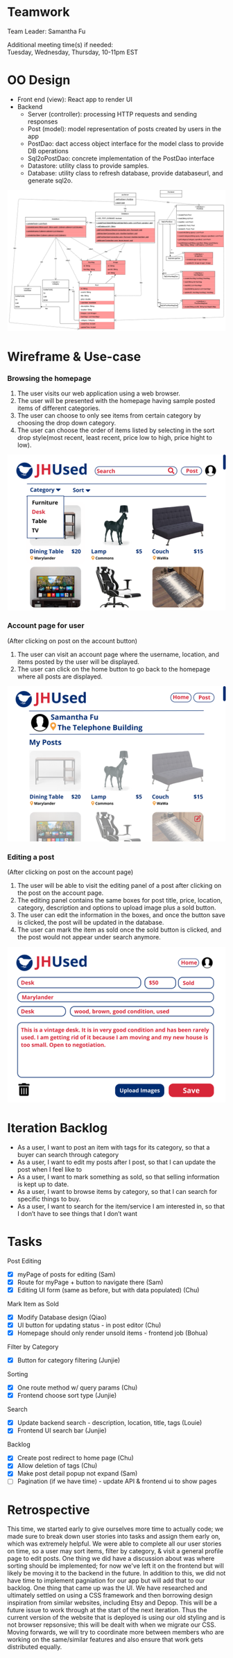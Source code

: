 # Teamwork  
Team Leader: Samantha Fu 

Additional meeting time(s) if needed:  
Tuesday, Wednesday, Thursday, 10-11pm EST

# OO Design  
* Front end (view): React app to render UI
* Backend
  * Server (controller): processing HTTP requests and sending responses
  * Post (model): model representation of posts created by users in the app
  * PostDao: dact access object interface for the model class to provide DB operations
  * Sql2oPostDao: concrete implementation of the PostDao interface 
  * Datastore: utility class to provide samples.
  * Database: utility class to refresh database, provide databaseurl, and generate sql2o.

![](../assets/UML/UML-iteration2.png)

# Wireframe & Use-case  

### Browsing the homepage
1. The user visits our web application using a web browser.
2. The user will be presented with the homepage having sample posted items of different categories.
3. The user can choose to only see items from certain category by choosing the drop down category.
4. The user can choose the order of items listed by selecting in the sort drop style(most recent, least recent, price low to high, price hight to low).

![](../assets/Wireframe/Wireframe-home-iteration2.png)

### Account page for user
(After clicking on post on the account button)
1. The user can visit an account page where the username, location, and items posted by the user will be displayed.
2. The user can click on the home button to go back to the homepage where all posts are displayed.

![](../assets/Wireframe/Wireframe-myPosts-iteration2.png)

### Editing a post
(After clicking on post on the account page)
1. The user will be able to visit the editing panel of a post after clicking on the post on the account page.
2. The editing panel contains the same boxes for post title, price, location, category, description and options to upload image plus a sold button.
3. The user can edit the information in the boxes, and once the button save is clicked, the post will be updated in the database.
4. The user can mark the item as sold once the sold button is clicked, and the post would not appear under search anymore.

![](../assets/Wireframe/Wireframe-editPost-iteration2.png)


# Iteration Backlog  
* As a user, I want to post an item with tags for its category, so that a buyer can search through category  
* As a user, I want to edit my posts after I post, so that I can update the post when I feel like to  
* As a user, I want to mark something as sold, so that selling information is kept up to date.  
* As a user, I want to browse items by category, so that I can search for specific things to buy.  
* As a user, I want to search for the item/service I am interested in, so that I don’t have to see things that I don’t want 

# Tasks  
Post Editing
- [x] myPage of posts for editing (Sam)
- [x] Route for myPage + button to navigate there (Sam)
- [x] Editing UI form (same as before, but with data populated) (Chu)

Mark Item as Sold
- [x] Modify Database design (Qiao)
- [x] UI button for updating status - in post editor (Chu)
- [x] Homepage should only render unsold items - frontend job (Bohua)

Filter by Category
- [x] Button for category filtering (Junjie)

Sorting
- [x] One route method w/ query params (Chu)
- [x] Frontend choose sort type (Junjie)

Search
- [x] Update backend search - description, location, title, tags (Louie)
- [x] Frontend UI search bar (Junjie)

Backlog 
- [x] Create post redirect to home page (Chu)
- [x] Allow deletion of tags (Chu)
- [x] Make post detail popup not expand (Sam)
- [ ] Pagination (if we have time) - update API & frontend ui to show pages

# Retrospective  
This time, we started early to give ourselves more time to actually code; we made sure to 
break down user stories into tasks and assign them early on, which was extremely helpful.
We were able to complete all our user stories on time, so a user may sort items, filter by category,
& visit a general profile page to edit posts. One thing we did have a discussion about
was where sorting should be implemented; for now we've left it on the frontend but will likely be moving
it to the backend in the future. In addition to this, we did not have time to implement pagniation for our
app but will add that to our backlog. 
One thing that came up was the UI. We have researched and ultimately settled on using a CSS framework
and then borrowing design inspiration from similar websites, including Etsy and Depop. This will be a
future issue to work through at the start of the next iteration. Thus the current version of the website
that is deployed is using our old styling and is not browser repsonsive; this will be dealt with when we
migrate our CSS.
Moving forwards, we will try to coordinate more between members who are working on the same/similar features
and also ensure that work gets distributed equally.
